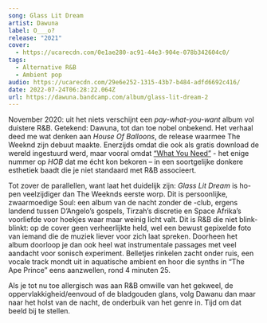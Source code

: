 ```yaml
---
song: Glass Lit Dream
artist: Dawuna
label: O___o?
release: "2021"
cover:
  - https://ucarecdn.com/0e1ae280-ac91-44e3-904e-078b342604c0/
tags:
  - Alternative R&B
  - Ambient pop
audio: https://ucarecdn.com/29e6e252-1315-43b7-b484-adfd6692c416/
date: 2022-07-24T06:28:22.064Z
url: https://dawuna.bandcamp.com/album/glass-lit-dream-2
---
```

November 2020: uit het niets verschijnt een *pay-what-you-want* album vol duistere R&B. Getekend: Dawuna, tot dan toe nobel onbekend. Het verhaal deed me wat denken aan *House Of Balloons*, de release waarmee The Weeknd zijn debuut maakte. Enerzijds omdat die ook als gratis download de wereld ingestuurd werd, maar vooral omdat [“What You Need”](https://www.youtube.com/watch?v=PGCVhhUxnp8) - het enige nummer op *HOB* dat me écht kon bekoren – in een soortgelijke donkere esthetiek baadt die je niet standaard met R&B associeert.

Tot zover de parallellen, want laat het duidelijk zijn: *Glass Lit Dream* is ho-pen veelzijdiger dan The Weeknds eerste worp. Dit is persoonlijke, zwaarmoedige Soul: een album van de nacht zonder de -club, ergens landend tussen D’Angelo’s gospels, Tirzah’s discretie en Space Afrika’s voorliefde voor hoekjes waar maar weinig licht valt. Dit is R&B die niet blink-blinkt: op de cover geen verheerlijkte held, wel een bewust gepixelde foto van iemand die de muziek liever voor zich laat spreken. Doorheen het album doorloop je dan ook heel wat instrumentale passages met veel aandacht voor sonisch experiment. Belletjes rinkelen zacht onder ruis, een vocale track mondt uit in aquatische ambient en hoor die synths in “The Ape Prince” eens aanzwellen, rond 4 minuten 25.

Als je tot nu toe allergisch was aan R&B omwille van het gekweel, de oppervlakkigheid/eenvoud of de bladgouden glans, volg Dawanu dan maar naar het holst van de nacht, de onderbuik van het genre in. Tijd om dat beeld bij te stellen.